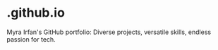# .github.io
Myra Irfan's GitHub portfolio: Diverse projects, versatile skills, endless passion for tech.
